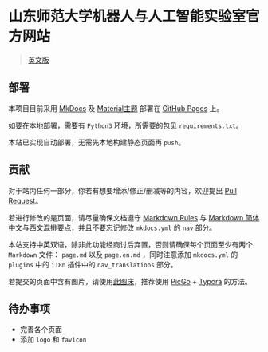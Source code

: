 # 山东师范大学机器人与人工智能实验室官方网站

> [英文版](README.)

## 部署

本项目目前采用 [MkDocs](https://github.com/mkdocs/mkdocs) 及 [Material主题](https://squidfunk.github.io/mkdocs-material/) 部署在 [GitHub Pages](https://sdnuroboticsailab.github.io/) 上。

如要在本地部署，需要有 `Python3` 环境，所需要的包见 `requirements.txt`。

本站已实现自动部署，无需先本地构建静态页面再 `push`。



## 贡献

对于站内任何一部分，你若有想要增添/修正/删减等的内容，欢迎提出 [Pull Request](https://docs.github.com/en/pull-requests/collaborating-with-pull-requests/proposing-changes-to-your-work-with-pull-requests/creating-a-pull-request-from-a-fork)。

若进行修改的是页面，请尽量确保文档遵守 [Markdown Rules](https://github.com/markdownlint/markdownlint/blob/main/docs/RULES.md) 与 [Markdown 简体中文与西文混排要点](https://github.com/selfteaching/markdown-writing-with-mixed-cn-en)，并且不要忘记修改 `mkdocs.yml` 的 `nav` 部分。

本站支持中英双语，除非此功能经商讨后弃置，否则请确保每个页面至少有两个 `Markdown` 文件： `page.md` 以及 `page.en.md` ，同时注意添加 `mkdocs.yml` 的 `plugins` 中的 `i18n` 插件中的 `nav_translations` 部分。

若提交的页面中含有图片，请使用[此图床](https://github.com/SDNURoboticsAILab/ImageBed)，推荐使用 [PicGo](https://picgo.github.io/PicGo-Doc/zh/guide/config.html#github%E5%9B%BE%E5%BA%8A) + [Typora](https://support.typora.io/Upload-Image/#picgoapp-chinese-language-only) 的方法。



## 待办事项

- 完善各个页面
- 添加 `logo` 和 `favicon`
